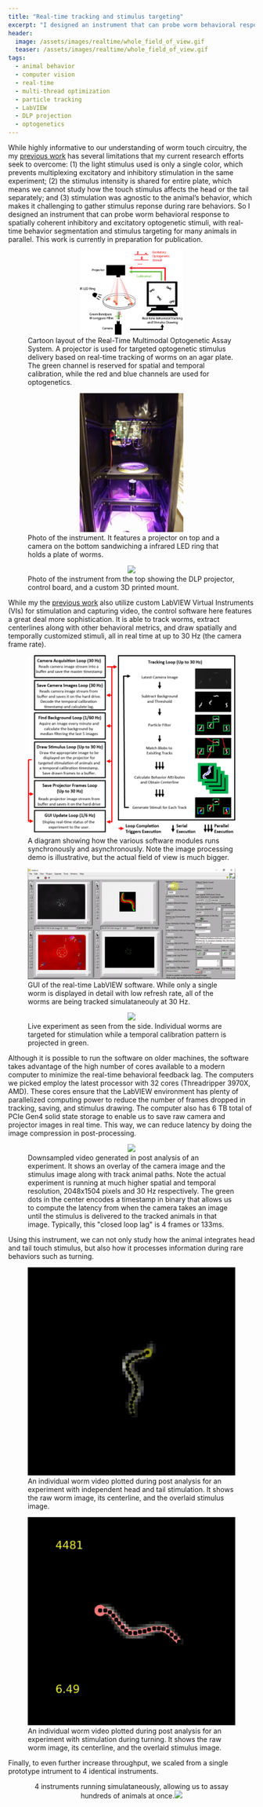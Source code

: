 ```yaml
---
title: "Real-time tracking and stimulus targeting"
excerpt: "I designed an instrument that can probe worm behavioral response to spatially coherent inhibitory and excitatory optogenetic stimuli, with real-time behavior segmentation and stimulus targeting for many animals in parallel."
header:
  image: /assets/images/realtime/whole_field_of_view.gif
  teaser: /assets/images/realtime/whole_field_of_view.gif
tags:
  - animal behavior
  - computer vision
  - real-time
  - multi-thread optimization
  - particle tracking
  - LabVIEW
  - DLP projection
  - optogenetics
---
```


While highly informative to our understanding of worm touch circuitry, the my [previous work](https://mochiliu.github.io/portfolio/worm-behavior/) has several limitations that my current research efforts seek to overcome: (1) the light stimulus used is only a single color, which prevents multiplexing excitatory and inhibitory stimulation in the same experiment; (2) the stimulus intensity is shared for entire plate, which means we cannot study how the touch stimulus affects the head or the tail separately; and (3) stimulation was agnostic to the animal’s behavior, which makes it challenging to gather stimulus reponse during rare behaviors. So I designed an instrument that can probe worm behavioral response to spatially coherent inhibitory and excitatory optogenetic stimuli, with real-time behavior segmentation and stimulus targeting for many animals in parallel. This work is currently in preparation for publication.

<figure>
  <center><img src="/assets/images/realtime/Experimental_Design_API.png" style="width:50%"></center>
  <figcaption>Cartoon layout of the Real-Time Multimodal Optogenetic Assay System. A projector is used for targeted optogenetic stimulus delivery based on real-time tracking of worms on an agar plate. The green channel is reserved for spatial and temporal calibration, while the red and blue channels are used for optogenetics.</figcaption>
</figure>

<figure>
  <center><img src="/assets/images/realtime/instrument.jpg" style="width:50%"></center>
  <figcaption>Photo of the instrument. It features a projector on top and a camera on the bottom sandwiching a infrared LED ring that holds a plate of worms.</figcaption>
</figure>

<figure>
  <center><img src="/assets/images/realtime/instrument_top.jpg" style="width:50%"></center>
  <figcaption>Photo of the instrument from the top showing the DLP projector, control board, and a custom 3D printed mount.</figcaption>
</figure>

While my the [previous work](https://mochiliu.github.io/portfolio/worm-behavior/) also utilize custom LabVIEW Virtual Instruments (VIs) for stimulation and capturing video, the control software here features a great deal more sophistication. It is able to track worms, extract centerlines along with other behavioral metrics, and draw spatially and temporally customized stimuli, all in real time at up to 30 Hz (the camera frame rate).
<figure>
  <center><img src="/assets/images/realtime/realtime_image_processing.png" style="width:100%"></center>
  <figcaption>A diagram showing how the various software modules runs synchronously and asynchronously. Note the image processing demo is illustrative, but the actual field of view is much bigger.</figcaption>
</figure>

<figure>
  <center><img src="/assets/images/realtime/GUI.gif" style="width:100%"></center>
  <figcaption>GUI of the real-time LabVIEW software. While only a single worm is displayed in detail with low refresh rate, all of the worms are being tracked simulataneouly at 30 Hz.</figcaption>
</figure>

<figure>
  <center><img src="/assets/images/realtime/live.gif" style="width:50%"></center>
  <figcaption>Live experiment as seen from the side. Individual worms are targeted for stimulation while a temporal calibration pattern is projected in green.</figcaption>
</figure>

Although it is possible to run the software on older machines, the software takes advantage of the high number of cores available to a modern computer to minimize the real-time behavioral feedback lag. The computers we picked employ the latest processor with 32 cores (Threadripper 3970X, AMD). These cores ensure that the LabVIEW environment has plenty of parallelized computing power to reduce the number of frames dropped in tracking, saving, and stimulus drawing. The computer also has 6 TB total of PCIe Gen4 solid state storage to enable us to save raw camera and projector images in real time. This way, we can reduce latency by doing the image compression in post-processing.

<figure>
  <center><img src="/assets/images/realtime/whole_field_of_view.gif" style="width:100%"></center>
  <figcaption>Downsampled video generated in post analysis of an experiment. It shows an overlay of the camera image and the stimulus image along with track animal paths. Note the actual experiment is running at much higher spatial and temporal resolution, 2048x1504 pixels and 30 Hz respectively. The green dots in the center encodes a timestamp in binary that allows us to compute the latency from when the camera takes an image until the stimulus is delivered to the tracked animals in that image. Typically, this "closed loop lag" is 4 frames or 133ms. </figcaption>
</figure>

Using this instrument, we can not only study how the animal integrates head and tail touch stimulus, but also how it processes information during rare behaviors such as turning.

<figure>
  <center><img src="/assets/images/realtime/spatial_patterning.gif" style="width:100%"></center>
  <figcaption>An individual worm video plotted during post analysis for an experiment with independent head and tail stimulation. It shows the raw worm image, its centerline, and the overlaid stimulus image.</figcaption>
</figure>

<figure>
  <center><img src="/assets/images/realtime/turning_stim.gif" style="width:100%"></center>
  <figcaption>An individual worm video plotted during post analysis for an experiment with stimulation during turning. It shows the raw worm image, its centerline, and the overlaid stimulus image.</figcaption>
</figure>

Finally, to even further increase throughput, we scaled from a single prototype intrument to 4 identical instruments.

<figure>
  <center>4 instruments running simulataneously, allowing us to assay hundreds of animals at once.<img src="/assets/images/realtime/four_rigs.jpg" style="width:100%"></center>
  <figcaption></figcaption>
</figure>
